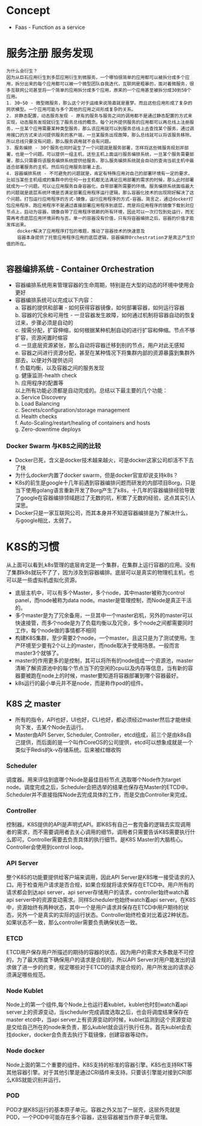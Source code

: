 # Concept
* Faas - Function as a service

# 服务注册 服务发现
```
为什么会衍生？
因为从巨石应用衍生到多层应用衍生到微服务，一个哪怕很简单的应用都可以被拆分成多个应用，拆分出来的每个应用都可以被一个微型团队自我迭代，互联网是粗暴的，面对着微服务，很多互联网公司甚至将一个简单的应用拆分成多个应用，原来的一个应用甚至被拆分成30到50个应用。
1. 30~50 - 微型微服务，那么这个对于运维来说简直就是噩梦。而且这些应用形成了复杂的网状模型。一个应用可能与多个其他的应用之间形成复杂的关系。
2. 非静态配置，动态服务发现 - 原有的服务与服务之间的调用都不是通过静态配置的方式来实现，动态服务发现就衍生了服务总线的概念。每个对外提供服务的应用都可以再总线上注册服务，一旦某个应用需要某种类型服务，那么该应用就可以到服务总线上去查找某个服务，通过调用接口的方式来访问提供服务的客户端，一旦某服务出现故障，那么总线就可以将该服务移除。所以总线只要没有问题，那么服务调用就不会有问题。
3. 服务编排 - 30个服务也同时诞生了一个问题就是服务部署，怎样将这些微服务规划并部署，也是一个问题。可以提供一组主机，这些主机上面运行服务编排系统，一旦某个服务需要部署，那么只需要将该服务编排系统提供给服务，那么服务编排系统就会自动的查询当前主机中最适合部署服务的主机，然后将应用服务部署上去。
4. 容器编排系统 - 不可避免的问题就是，肯定有特殊应用对自己的部署环境有一定的要求，比如当某些主机组成的集群中的任何一台主机都无法满足应用部署的需求的时候，那么此时部署就成为一个问题。可以让应用服务自身容器化，自带部署所需要的环境。服务编排系统面临最大的问题就是底层系统环境是否满足部署应用程序运行逻辑，那么容器化技术的出现刚好解决了这个问题。打包运行应用程序的方式-镜像，运行应用程序的方式-容器。简言之，通过docker打包应用程序，跑应用程序不是通过直接部署应用程序到底层，而是将应用程序的镜像下载到对应节点上，启动为容器，镜像自带了应用程序依赖的所有环境，因此可以一次打包到处运行，而无需再考虑底层应用环境异构与否。单一的容器没有价值，只有将容器编排之后，容器的价值才能发挥出来。
    docker解决了应用程序打包的难题，推动了容器技术的快速普及
    容器本身提供了托管应用程序应用的底层逻辑，容器编排Orchestration才是真正产生价值的所在。


```

## 容器编排系统 - Container Orchestration
* 容器编排系统用来管理容器的生命周期，特别是在大型的动态的环境中使用会更好
* 容器编排系统可以完成以下内容：<br>
    a. 容器的提供和部署 - 如何获得容器镜像，如何部署容器，如何运行容器<br>
    b. 容器的冗余和可用性 - 一旦容器发生故障，如何通过机制将容器自动的恢复过来，步骤必须是自动的<br>
    c. 按需分配，扩容伸缩，如何根据某种机制自动的进行扩容和伸缩。节点不够扩容，资源闲置时缩容<br>
    d. 一旦底层资源紧张，那么自动将容器迁移到别的节点，用户对此无感知<br>
    e. 容器之间进行资源分配，甚至在某种情况下将集群内部的资源暴露到集群外部去，以便对外提供访问<br>
    f. 负载均衡，以及容器之间的服务发现<br>
    g. 健康监测-health check<br>
    h. 应用程序的配置等<br>
以上所有功能必须都是自动完成的。总结以下最主要的几个功能：<br>
    a. Service Discovery<br>
    b. Load Balancing<br>
    c. Secrets/configuration/storage management<br>
    d. Health checks<br>
    f. Auto-Scaling/restart/healing of containers and hosts<br>
    g. Zero-downtime deploys<br>

### Docker Swarm 与K8S之间的比较
* Docker已死，含义是docker技术越来越火，可是docker这家公司却活不下去了快
* 为什么docker内置了docker swarm，但是docker官宣却说支持k8s？
* K8s的前生是google十几年前遇到容器编排问题而研发的内部项目Borg，只是当下使用golang语言重新开发了Borg产生了k8s，十几年的容器编排经验导致了google在容器编排领域趟过了无数的坑，积累了无数的经验，这点其实引人深思。
* Docker只是一家互联网公司，而其本身并不知道容器编排是为了解决什么，与google相比，太弱了。


# K8S的习惯
从上面可以看到,k8s管理的底层肯定是一个集群，在集群上运行容器的应用。没有了集群k8s就玩不了了，因为涉及到容器编排。底层可以是真实的物理机主机，也可以是一些虚拟机虚拟化资源。
* 底层主机中，可以有多个Master，多个node，其中master被称为control panel，而node被称为data node。master是管理控制，而Node是真正干活的。
* 多个master是为了冗余备用，一旦其中一个master宕机，另外的master可以快速接管，而多个node是为了负载均衡以及冗余，多个node之间都需要同时工作，每个node做的事情都不相同
* 构建K8S集群，至少需要2个node，一个master。且这只是为了测试使用。生产环境至少要有2个以上的master，而node取决于使用场景。一般而言master3个就够了。
* master的作用更多的是控制，其可以将所有的node组成一个资源池，master清晰了解资源池中的每个节点当下的空闲的cpu以及内存等信息，当有新的容器要被跑在node上的时候，master要知道将容器部署到哪个容器最好。
* k8s运行的最小单元并不是node，而是称作pod的组件。


## K8S 之 master
* 所有的指令，API也好，UI也好，CLI也好，都必须经过master然后才能继续向下发，去某个Node去运行。
* Master由API Server, Scheduler, Controller，etcd组成，前三个是由k8s自己提供，而后面的是一个叫作CoreOS的公司提供，etcd可以想象成就是一个类似于Redis的k-v存储系统。后来被红帽收购

### Scheduler
调度器。用来评估到底哪个Node是最佳目标节点,选取哪个Node作为target node。调度完成之后，Scheduler会把选举的结果也保存在Master的ETCD中。Scheduler并不直接指挥Node去完成具体的工作，而是交由Controller来完成。

### Controller
控制器。K8S提供的API是声明式API。即K8S有自己一套完备的逻辑去实现调用者的需求，而不需要调用者去关心调用的细节。调用者只需要告诉K8S需要执行什么即可。Controller需要去负责具体的执行细节。是K8S Master的大脑核心。Controller会使用到control loop。

### API Server
整个K8S的功能要提供给客户端来调用，因此API Server是K8S唯一接受请求的入口。用于检查用户请求是否合规，如果合规就将请求保存在ETCD中。用户所有的请求都会到达api server，api server存储用户的请求，controller始终watch着api server中的资源变动需求。同样Scheduler也始终watch着api server。在K8S中，资源始终有两种状态，其中一个是用户请求并保存在ETCD中用户期待的状态，另外一个是真实的实际的运行状态。Controller始终检查对比着这2种状态。如果状态不一致，那么controller需要负责确保状态一致。

### ETCD
ETCD用户保存用户所描述的期待的容器的状态，因为用户的需求大多数是不可控的，为了最大限度下确保用户的请求是合规的，所以API Server对用户能发出的请求做了进一步的约束，规定哪些对于ETCD的请求是合规的，用户所发出的请求必须满足哪些规范。

### Node Kublet
Node上的第一个组件,每个Node上也运行着kublet，kublet也时刻watch着api server上的资源变动，当scheduler完成调度选取之后，也会将调度结果保存在master etcd中，当api server上有资源变动的时候，kublet监测到这个资源变动是交给自己所在的node来负责，那么kublet就会运行执行任务。首先kublet会去找docker，docker会负责去执行下载镜像，创建容器等动作。

### Node docker
Node上面的第二个重要的组件。K8S支持的标准的容器引擎。K8S也支持RKT等其他容器引擎。对于其他引擎是通过CRI插件来支持。只要该引擎能对接到CRI那么K8S就能识别并运行。

### POD
POD才是K8S运行的基本原子单元。容器之外又加了一层壳，这层外壳就是POD，一个POD中可能存在多个容器，这些容器被当作原子单元管理。













